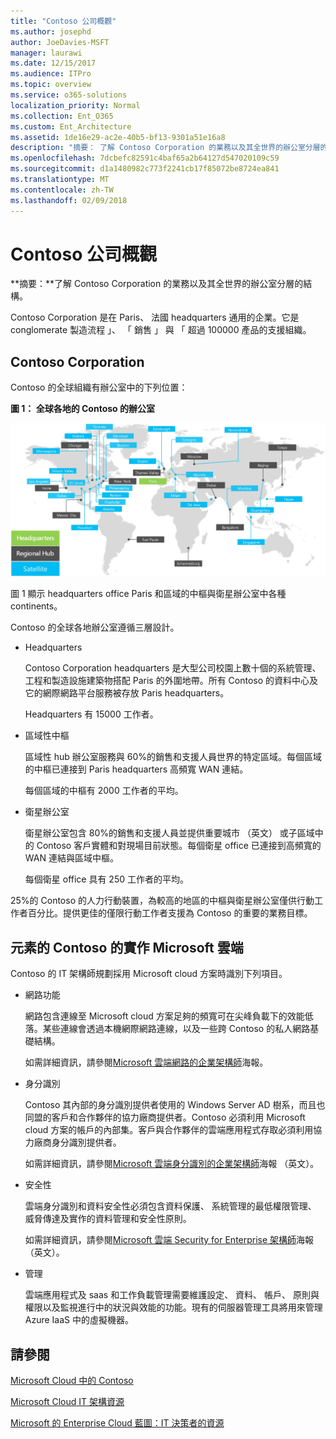 ```yaml
---
title: "Contoso 公司概觀"
ms.author: josephd
author: JoeDavies-MSFT
manager: laurawi
ms.date: 12/15/2017
ms.audience: ITPro
ms.topic: overview
ms.service: o365-solutions
localization_priority: Normal
ms.collection: Ent_O365
ms.custom: Ent_Architecture
ms.assetid: 1de16e29-ac2e-40b5-bf13-9301a51e16a8
description: "摘要： 了解 Contoso Corporation 的業務以及其全世界的辦公室分層的結構。"
ms.openlocfilehash: 7dcbefc82591c4baf65a2b64127d547020109c59
ms.sourcegitcommit: d1a1480982c773f2241cb17f85072be8724ea841
ms.translationtype: MT
ms.contentlocale: zh-TW
ms.lasthandoff: 02/09/2018
---
```

# <a name="overview-of-the-contoso-corporation"></a>Contoso 公司概觀

 **摘要：**了解 Contoso Corporation 的業務以及其全世界的辦公室分層的結構。
  
Contoso Corporation 是在 Paris、 法國 headquarters 通用的企業。它是 conglomerate 製造流程 」、 「 銷售 」 與 「 超過 100000 產品的支援組織。 
  
## <a name="the-contoso-corporation"></a>Contoso Corporation

Contoso 的全球組織有辦公室中的下列位置：
  
**圖 1： 全球各地的 Contoso 的辦公室**

![在世界各地的 Contoso 公司辦公室](images/Contoso_Poster/Contoso_WW_Org.png)

  
圖 1 顯示 headquarters office Paris 和區域的中樞與衛星辦公室中各種 continents。
  
Contoso 的全球各地辦公室遵循三層設計。
  
- Headquarters
    
    Contoso Corporation headquarters 是大型公司校園上數十個的系統管理、 工程和製造設施建築物搭配 Paris 的外圍地帶。所有 Contoso 的資料中心及它的網際網路平台服務被存放 Paris headquarters。
    
    Headquarters 有 15000 工作者。
    
- 區域性中樞
    
    區域性 hub 辦公室服務與 60%的銷售和支援人員世界的特定區域。每個區域的中樞已連接到 Paris headquarters 高頻寬 WAN 連結。 
    
    每個區域的中樞有 2000 工作者的平均。
    
- 衛星辦公室
    
    衛星辦公室包含 80%的銷售和支援人員並提供重要城市 （英文） 或子區域中的 Contoso 客戶實體和對現場目前狀態。每個衛星 office 已連接到高頻寬的 WAN 連結與區域中樞。
    
    每個衛星 office 具有 250 工作者的平均。
    
25%的 Contoso 的人力行動裝置，為較高的地區的中樞與衛星辦公室僅供行動工作者百分比。提供更佳的僅限行動工作者支援為 Contoso 的重要的業務目標。
  
## <a name="elements-of-contosos-implementation-of-the-microsoft-cloud"></a>元素的 Contoso 的實作 Microsoft 雲端

Contoso 的 IT 架構師規劃採用 Microsoft cloud 方案時識別下列項目。
  
- 網路功能
    
    網路包含連線至 Microsoft cloud 方案足夠的頻寬可在尖峰負載下的效能低落。某些連線會透過本機網際網路連線，以及一些跨 Contoso 的私人網路基礎結構。
    
    如需詳細資訊，請參閱[Microsoft 雲端網路的企業架構師](microsoft-cloud-networking-for-enterprise-architects.md)海報。
   
- 身分識別
    
    Contoso 其內部的身分識別提供者使用的 Windows Server AD 樹系，而且也同盟的客戶和合作夥伴的協力廠商提供者。Contoso 必須利用 Microsoft cloud 方案的帳戶的內部集。客戶與合作夥伴的雲端應用程式存取必須利用協力廠商身分識別提供者。
    
    如需詳細資訊，請參閱[Microsoft 雲端身分識別的企業架構師](microsoft-cloud-identity-for-enterprise-architects.md)海報 （英文）。
    
- 安全性
    
    雲端身分識別和資料安全性必須包含資料保護、 系統管理的最低權限管理、 威脅傳達及實作的資料管理和安全性原則。
    
    如需詳細資訊，請參閱[Microsoft 雲端 Security for Enterprise 架構師](http://aka.ms/cloudarchsecurity)海報 （英文）。
    
- 管理
    
    雲端應用程式及 saas 和工作負載管理需要維護設定、 資料、 帳戶、 原則與權限以及監視進行中的狀況與效能的功能。現有的伺服器管理工具將用來管理 Azure IaaS 中的虛擬機器。
    
## <a name="see-also"></a>請參閱

[Microsoft Cloud 中的 Contoso](contoso-in-the-microsoft-cloud.md)
  
[Microsoft Cloud IT 架構資源](microsoft-cloud-it-architecture-resources.md)

[Microsoft 的 Enterprise Cloud 藍圖：IT 決策者的資源](https://sway.com/FJ2xsyWtkJc2taRD)
 


